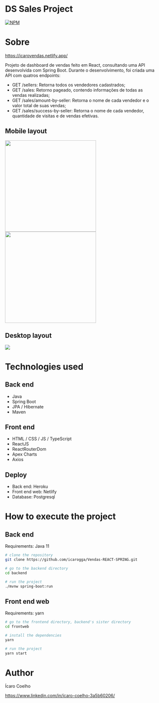 # DS Sales Project
[![NPM](https://img.shields.io/npm/l/react)](https://github.com/devsuperior/sds1-wmazoni/blob/master/LICENSE) 

# Sobre

https://icarovendas.netlify.app/

<p>Projeto de dashboard de vendas feito em React, consultando uma API desenvolvida com Spring Boot. Durante o desenvolvimento, foi criada uma 
API com quatros endpoints:</p>

- GET /sellers: Retorna todos os vendedores cadastrados;
- GET /sales: Retorno pageado, contendo informações de todas as vendas realizadas;
- GET /sales/amount-by-seller: Retorna o nome de cada vendedor e o valor total de suas vendas;
- GET /sales/success-by-seller: Retorna o nome de cada vendedor, quantidade de visitas e de vendas efetivas.

## Mobile layout

<div float="left">
  <img src="https://user-images.githubusercontent.com/19571060/117524839-ca108400-af95-11eb-9e3d-9715138a124f.png" width="300">
  <img src="https://user-images.githubusercontent.com/19571060/117524845-d7c60980-af95-11eb-95ef-7085855797cb.png" width="300">
</div>

## Desktop layout
<div>
  <img src="https://user-images.githubusercontent.com/19571060/117524879-05ab4e00-af96-11eb-9af5-8897a015cce8.png">
</div>

# Technologies used
## Back end
- Java
- Spring Boot
- JPA / Hibernate
- Maven
## Front end
- HTML / CSS / JS / TypeScript
- ReactJS
- ReactRouterDom
- Apex Charts
- Axios
## Deploy
- Back end: Heroku
- Front end web: Netlify
- Database: Postgresql

# How to execute the project

## Back end
Requirements: Java 11

```bash
# clone the repository
git clone https://github.com/icarogga/Vendas-REACT-SPRING.git

# go to the backend directory
cd backend

# run the project
./mvnw spring-boot:run
```

## Front end web
Requirements: yarn

```bash
# go to the frontend directory, backend's sister directory
cd frontweb

# install the dependencies
yarn

# run the project
yarn start
```

# Author

Ícaro Coelho

https://www.linkedin.com/in/ícaro-coelho-3a5b60206/


